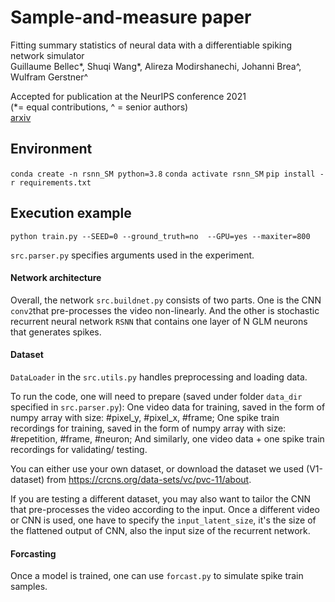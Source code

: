 # Sample-and-measure paper

Fitting summary statistics of neural data with a differentiable spiking network simulator  
Guillaume Bellec*, Shuqi Wang*, Alireza Modirshanechi, Johanni Brea^, Wulfram Gerstner^  
  

Accepted for publication at the NeurIPS conference 2021  
(*= equal contributions, ^ = senior authors)  
[arxiv](https://arxiv.org/abs/2106.10064)  

## Environment

`conda create -n rsnn_SM python=3.8`
`conda activate rsnn_SM`
`pip install -r requirements.txt`

## Execution example

`python train.py --SEED=0 --ground_truth=no  --GPU=yes --maxiter=800`


`src.parser.py` specifies arguments used in the experiment.


#### Network architecture

Overall, the network `src.buildnet.py` consists of two parts. One is the CNN `conv2`that pre-processes the video non-linearly. And the other is stochastic recurrent neural network `RSNN` that contains one layer of N GLM neurons that generates spikes.


#### Dataset

`DataLoader` in the `src.utils.py` handles preprocessing and loading data.

To run the code, one will need to prepare (saved under folder `data_dir` specified in `src.parser.py`):
One video data for training, saved in the form of numpy array with size: #pixel_y, #pixel_x, #frame; 
One spike train recordings for training, saved in the form of numpy array with size: #repetition, #frame, #neuron;
And similarly, one video data + one spike train recordings for validating/ testing.

You can either use your own dataset, or download the dataset we used (V1-dataset) from https://crcns.org/data-sets/vc/pvc-11/about.

If you are testing a different dataset, you may also want to tailor the CNN that pre-processes the video according to the input.
Once a different video or CNN is used, one have to specify the `input_latent_size`, it's the size of the flattened output of CNN, also the input size of the recurrent network.


#### Forcasting

Once a model is trained, one can use `forcast.py` to simulate spike train samples. 